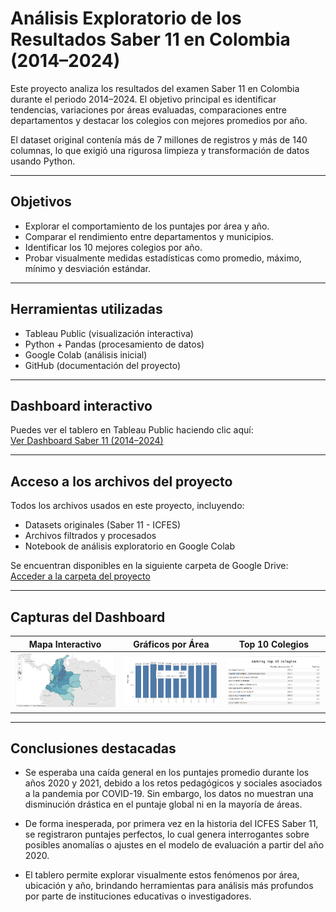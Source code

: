 # Análisis Exploratorio de los Resultados Saber 11 en Colombia (2014–2024)

Este proyecto analiza los resultados del examen Saber 11 en Colombia durante el periodo 2014–2024. El objetivo principal es identificar tendencias, variaciones por áreas evaluadas, comparaciones entre departamentos y destacar los colegios con mejores promedios por año.

El dataset original contenía más de 7 millones de registros y más de 140 columnas, lo que exigió una rigurosa limpieza y transformación de datos usando Python.

---

## Objetivos

- Explorar el comportamiento de los puntajes por área y año.
- Comparar el rendimiento entre departamentos y municipios.
- Identificar los 10 mejores colegios por año.
- Probar visualmente medidas estadísticas como promedio, máximo, mínimo y desviación estándar.

---

## Herramientas utilizadas

- Tableau Public (visualización interactiva)
- Python + Pandas (procesamiento de datos)
- Google Colab (análisis inicial)
- GitHub (documentación del proyecto)

---

## Dashboard interactivo

Puedes ver el tablero en Tableau Public haciendo clic aquí:  
[Ver Dashboard Saber 11 (2014–2024)](https://public.tableau.com/app/profile/santiago.aparicio.p.rez2653/viz/ICFES_17516865397720/DashboardICFES)

---

## Acceso a los archivos del proyecto

Todos los archivos usados en este proyecto, incluyendo:

- Datasets originales (Saber 11 - ICFES)
- Archivos filtrados y procesados
- Notebook de análisis exploratorio en Google Colab

Se encuentran disponibles en la siguiente carpeta de Google Drive:  
[Acceder a la carpeta del proyecto](https://drive.google.com/drive/folders/1WF1kck7dWCApWErbAg5QRV_RqUqDkzG8?usp=sharing)

---

## Capturas del Dashboard

| Mapa Interactivo | Gráficos por Área | Top 10 Colegios |
|------------------|-------------------|------------------|
| ![Mapa](images/mapa.PNG) | ![Gráficos](images/grafico.PNG) | ![Top10](images/top_10.PNG) |

---

## Conclusiones destacadas

- Se esperaba una caída general en los puntajes promedio durante los años 2020 y 2021, debido a los retos pedagógicos y sociales asociados a la pandemia por COVID-19. Sin embargo, los datos no muestran una disminución drástica en el puntaje global ni en la mayoría de áreas.

- De forma inesperada, por primera vez en la historia del ICFES Saber 11, se registraron puntajes perfectos, lo cual genera interrogantes sobre posibles anomalías o ajustes en el modelo de evaluación a partir del año 2020.

- El tablero permite explorar visualmente estos fenómenos por área, ubicación y año, brindando herramientas para análisis más profundos por parte de instituciones educativas o investigadores.
